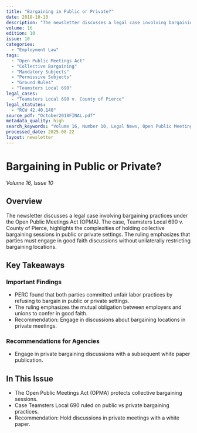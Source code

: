 ```yaml
---
title: "Bargaining in Public or Private?"
date: 2018-10-10
description: "The newsletter discusses a legal case involving bargaining practices under the Open Public Meetings Act (OPMA). The case, Teamsters Local 690 v. County of Pierce, highlights the complexities of holding collective bargaining sessions in public or private settings. The ruling emphasizes that parties must engage in good faith discussions without unilaterally restricting bargaining locations."
volume: 16
edition: 10
issue: 10
categories:
  - "Employment Law"
tags:
  - "Open Public Meetings Act"
  - "Collective Bargaining"
  - "Mandatory Subjects"
  - "Permissive Subjects"
  - "Ground Rules"
  - "Teamsters Local 690"
legal_cases:
  - "Teamsters Local 690 v. County of Pierce"
legal_statutes:
  - "RCW 42.40.140"
source_pdf: "October2018FINAL.pdf"
metadata_quality: high
search_keywords: "Volume 16, Number 10, Legal News, Open Public Meetings Act, Collective Bargaining, Mandatory Subjects, Permissive Subjects, Ground Rules, Teamsters Local 690, PERC ruling..."
processed_date: 2025-08-22
layout: newsletter
---
```


# Bargaining in Public or Private?

*Volume 16, Issue 10*

## Overview

The newsletter discusses a legal case involving bargaining practices under the Open Public Meetings Act (OPMA). The case, Teamsters Local 690 v. County of Pierce, highlights the complexities of holding collective bargaining sessions in public or private settings. The ruling emphasizes that parties must engage in good faith discussions without unilaterally restricting bargaining locations.

## Key Takeaways

### Important Findings

- PERC found that both parties committed unfair labor practices by refusing to bargain in public or private settings.
- The ruling emphasizes the mutual obligation between employers and unions to confer in good faith.
- Recommendation: Engage in discussions about bargaining locations in private meetings.

### Recommendations for Agencies

- Engage in private bargaining discussions with a subsequent white paper publication.

## In This Issue

- The Open Public Meetings Act (OPMA) protects collective bargaining sessions.
- Case Teamsters Local 690 ruled on public vs private bargaining practices.
- Recommendation: Hold discussions in private meetings with a white paper.

